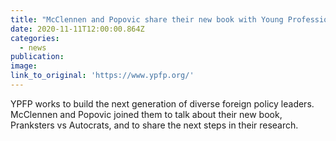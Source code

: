 ```yaml
---
title: "McClennen and Popovic share their new book with Young Professionals in Foreign Policy"
date: 2020-11-11T12:00:00.864Z  
categories: 
  - news
publication:
image:
link_to_original: 'https://www.ypfp.org/'
---
```


YPFP works to build the next generation of diverse foreign policy leaders. McClennen and Popovic joined them to talk about their new book, Pranksters vs Autocrats, and to share the next steps in their research.